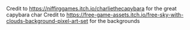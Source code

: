 Credit to https://niffirggames.itch.io/charliethecapybara for the great capybara char
Credit to https://free-game-assets.itch.io/free-sky-with-clouds-background-pixel-art-set for the backgrounds